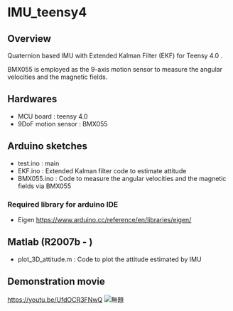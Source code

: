 # IMU_teensy4
## Overview
Quaternion based IMU with Extended Kalman Filter (EKF) for Teensy 4.0 .

BMX055 is employed as the 9-axis motion sensor to measure the angular velocities and the magnetic fields.

## Hardwares
* MCU board : teensy 4.0
* 9DoF motion sensor : BMX055

## Arduino sketches
* test.ino    : main
* EKF.ino     : Extended Kalman filter code to estimate attitude
* BMX055.ino  : Code to measure the angular velocities and the magnetic fields via BMX055
### Required library for arduino IDE
* Eigen
https://www.arduino.cc/reference/en/libraries/eigen/

## Matlab (R2007b - )
* plot_3D_attitude.m  : Code to plot the attitude estimated by IMU

## Demonstration movie
https://youtu.be/UfdOCR3FNwQ
![無題](https://user-images.githubusercontent.com/114337358/192145968-0310aaec-40db-4481-b5c2-ce2beb0e1b76.png)

